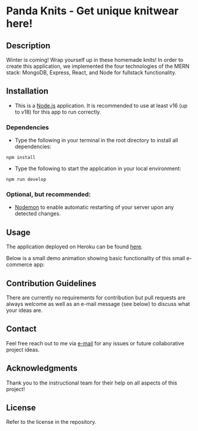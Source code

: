 # Panda Knits - Get unique knitwear here!

## Description

Winter is coming! Wrap yourself up in these homemade knits! In order to create this application, we implemented the four technologies of the MERN stack: MongoDB, Express, React, and Node for fullstack functionality.

## Installation

- This is a [Node.js](https://nodejs.org/en) application. It is recommended to use at least v16 (up to v18) for this app to run correctly.

### Dependencies

- Type the following in your terminal in the root directory to install all dependencies:

`npm install`

- Type the following to start the application in your local environment:

`npm run develop`

### Optional, but recommended:

- [Nodemon](https://nodemon.io/) to enable automatic restarting of your server upon any detected changes.

## Usage

The application deployed on Heroku can be found [here](https://panda-knits-847b929e7885.herokuapp.com/).

Below is a small demo animation showing basic functionality of this small e-commerce app:

## Contribution Guidelines

There are currently no requirements for contribution but pull requests are always welcome as well as an e-mail message (see below) to discuss what your ideas are.

## Contact

Feel free reach out to me via [e-mail](mailto:myro.joy.olida.092282@gmail.com) for any issues or future collaborative project ideas.

## Acknowledgments

Thank you to the instructional team for their help on all aspects of this project!

## License

Refer to the license in the repository.

